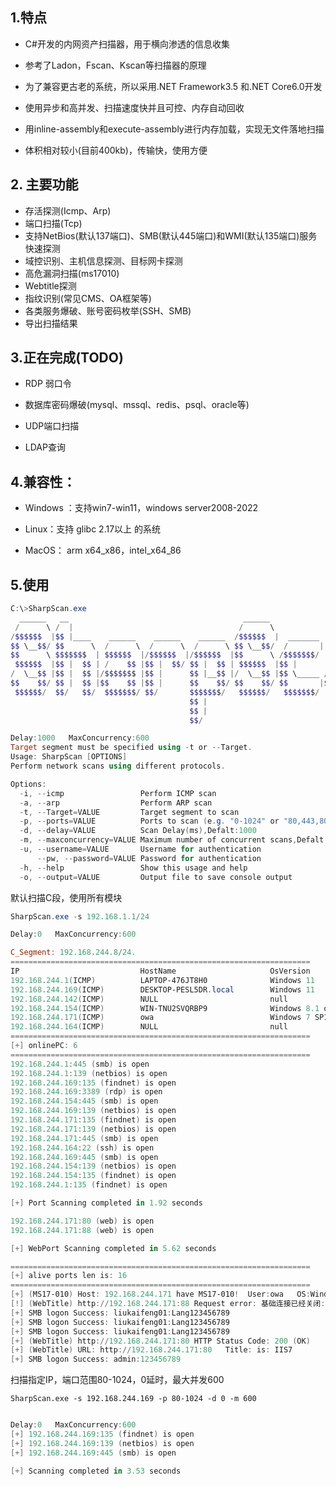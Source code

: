





## 1.特点

- C#开发的内网资产扫描器，用于横向渗透的信息收集
- 参考了Ladon，Fscan、Kscan等扫描器的原理
- 为了兼容更古老的系统，所以采用.NET Framework3.5 和.NET Core6.0开发
- 使用异步和高并发、扫描速度快并且可控、内存自动回收
- 用inline-assembly和execute-assembly进行内存加载，实现无文件落地扫描

- 体积相对较小(目前400kb)，传输快，使用方便


## 2. 主要功能

- 存活探测(Icmp、Arp)
- 端口扫描(Tcp)
- 支持NetBios(默认137端口)、SMB(默认445端口)和WMI(默认135端口)服务快速探测
- 域控识别、主机信息探测、目标网卡探测
- 高危漏洞扫描(ms17010)
- Webtitle探测
- 指纹识别(常见CMS、OA框架等)
- 各类服务爆破、账号密码枚举(SSH、SMB)
- 导出扫描结果

## 3.正在完成(TODO)

- RDP 弱口令

- 数据库密码爆破(mysql、mssql、redis、psql、oracle等)

- UDP端口扫描

- LDAP查询

  

## 4.兼容性：

- Windows ：支持win7-win11，windows server2008-2022

- Linux：支持 glibc 2.17以上 的系统

- MacOS： arm x64_x86，intel_x64_86

## 5.使用

```powershell
C:\>SharpScan.exe
  ______   __                                       ______
 /      \ /  |                                     /      \
/$$$$$$  |$$ |____    ______    ______    ______  /$$$$$$  |  _______   ______   _______
$$ \__$$/ $$      \  /      \  /      \  /      \ $$ \__$$/  /       | /      \ /       \
$$      \ $$$$$$$  | $$$$$$  |/$$$$$$  |/$$$$$$  |$$      \ /$$$$$$$/  $$$$$$  |$$$$$$$  |
 $$$$$$  |$$ |  $$ | /    $$ |$$ |  $$/ $$ |  $$ | $$$$$$  |$$ |       /    $$ |$$ |  $$ |
/  \__$$ |$$ |  $$ |/$$$$$$$ |$$ |      $$ |__$$ |/  \__$$ |$$ \_____ /$$$$$$$ |$$ |  $$ |
$$    $$/ $$ |  $$ |$$    $$ |$$ |      $$    $$/ $$    $$/ $$       |$$    $$ |$$ |  $$ |
 $$$$$$/  $$/   $$/  $$$$$$$/ $$/       $$$$$$$/   $$$$$$/   $$$$$$$/  $$$$$$$/ $$/   $$/
                                        $$ |
                                        $$ |
                                        $$/

Delay:1000   MaxConcurrency:600
Target segment must be specified using -t or --Target.
Usage: SharpScan [OPTIONS]
Perform network scans using different protocols.

Options:
  -i, --icmp                 Perform ICMP scan
  -a, --arp                  Perform ARP scan
  -t, --Target=VALUE         Target segment to scan
  -p, --ports=VALUE          Ports to scan (e.g. "0-1024" or "80,443,8080")
  -d, --delay=VALUE          Scan Delay(ms),Defalt:1000
  -m, --maxconcurrency=VALUE Maximum number of concurrent scans,Defalt:600
  -u, --username=VALUE       Username for authentication
      --pw, --password=VALUE Password for authentication
  -h, --help                 Show this usage and help
  -o, --output=VALUE         Output file to save console output
```



默认扫描C段，使用所有模块

```powershell
SharpScan.exe -s 192.168.1.1/24
```

```powershell
Delay:0   MaxConcurrency:600

C_Segment: 192.168.244.8/24.
===================================================================
IP                           HostName                     OsVersion
192.168.244.1(ICMP)          LAPTOP-476JT8H0              Windows 11
192.168.244.169(ICMP)        DESKTOP-PESL5DR.local        Windows 11
192.168.244.142(ICMP)        NULL                         null
192.168.244.154(ICMP)        WIN-TNU2SVQRBP9              Windows 8.1 or Windows Server 2012 R2
192.168.244.171(ICMP)        owa                          Windows 7 SP1 or Windows Server 2008 R2 SP1
192.168.244.164(ICMP)        NULL                         null
===================================================================
[+] onlinePC: 6
===================================================================
192.168.244.1:445 (smb) is open
192.168.244.1:139 (netbios) is open
192.168.244.169:135 (findnet) is open
192.168.244.169:3389 (rdp) is open
192.168.244.154:445 (smb) is open
192.168.244.169:139 (netbios) is open
192.168.244.171:135 (findnet) is open
192.168.244.171:139 (netbios) is open
192.168.244.171:445 (smb) is open
192.168.244.164:22 (ssh) is open
192.168.244.169:445 (smb) is open
192.168.244.154:139 (netbios) is open
192.168.244.154:135 (findnet) is open
192.168.244.1:135 (findnet) is open

[+] Port Scanning completed in 1.92 seconds

192.168.244.171:80 (web) is open
192.168.244.171:88 (web) is open

[+] WebPort Scanning completed in 5.62 seconds

===================================================================
[+] alive ports len is: 16
===================================================================
[+] (MS17-010) Host: 192.168.244.171 have MS17-010!  User:owa   OS:Windows 7 SP1 or Windows Server 2008 R2 SP1
[!] (WebTitle) http://192.168.244.171:88 Request error: 基础连接已经关闭: 接收时发生错误。
[+] SMB logon Success: liukaifeng01:Lang123456789
[+] SMB logon Success: liukaifeng01:Lang123456789
[+] SMB logon Success: liukaifeng01:Lang123456789
[+] (WebTitle) http://192.168.244.171:80 HTTP Status Code: 200 (OK)
[+] (WebTitle) URL: http://192.168.244.171:80   Title: is: IIS7
[+] SMB logon Success: admin:123456789
```

扫描指定IP，端口范围80-1024，0延时，最大并发600

```postgresql
SharpScan.exe -s 192.168.244.169 -p 80-1024 -d 0 -m 600
```

```powershell

Delay:0   MaxConcurrency:600
[+] 192.168.244.169:135 (findnet) is open
[+] 192.168.244.169:139 (netbios) is open
[+] 192.168.244.169:445 (smb) is open

[+] Scanning completed in 3.53 seconds
```

